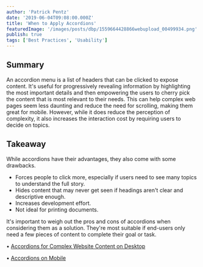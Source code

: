 ```yaml
---
author: 'Patrick Pentz'
date: '2019-06-04T09:08:00.000Z'
title: 'When to Apply Accordions'
featuredImage: '/images/posts/dbp/1559664428866webupload_00499934.png'
publish: true
tags: ['Best Practices', 'Usability']
---
```


## Summary

An accordion menu is a list of headers that can be clicked to expose content. It's useful for progressively revealing information by highlighting the most important details and then empowering the users to cherry pick the content that is most relevant to their needs. This can help complex web pages seem less daunting and reduce the need for scrolling, making them great for mobile. However, while it does reduce the perception of complexity, it also increases the interaction cost by requiring users to decide on topics.

## Takeaway

While accordions have their advantages, they also come with some drawbacks.

-   Forces people to click more, especially if users need to see many topics to understand the full story.
-   Hides content that may never get seen if headings aren't clear and descriptive enough.
-   Increases development effort.
-   Not ideal for printing documents.

It's important to weigh out the pros and cons of accordions when considering them as a solution. They're most suitable if end-users only need a few pieces of content to complete their goal or task.

• [Accordions for Complex Website Content on Desktop](https://www.nngroup.com/articles/accordions-complex-content/)

• [Accordions on Mobile](https://www.nngroup.com/articles/mobile-accordions/)
